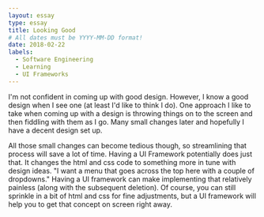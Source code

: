 ```yaml
---
layout: essay
type: essay
title: Looking Good
# All dates must be YYYY-MM-DD format!
date: 2018-02-22
labels:
  - Software Engineering
  - Learning
  - UI Frameworks
---
```


I'm not confident in coming up with good design. However, I know a good design when I see one (at least I'd like to think I do). One approach I like to take when coming up with a design is throwing things on to the screen and then fiddling with them as I go. Many small changes later and hopefully I have a decent design set up.

All those small changes can become tedious though, so streamlining that process will save a lot of time. Having a UI Framework potentially does just that. It changes the html and css code to something more in tune with design ideas. "I want a menu that goes across the top here with a couple of dropdowns." Having a UI framework can make implementing that relatively painless (along with the subsequent deletion).
Of course, you can still sprinkle in a bit of html and css for fine adjustments, but a UI framework will help you to get that concept on screen right away. 
